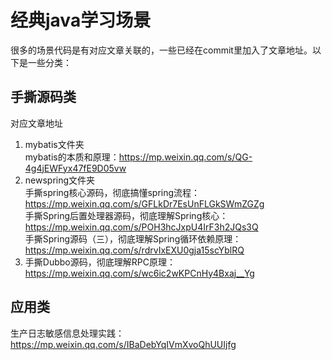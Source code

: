 # 经典java学习场景
很多的场景代码是有对应文章关联的，一些已经在commit里加入了文章地址。以下是一些分类：
## 手撕源码类
对应文章地址
1. mybatis文件夹  
   mybatis的本质和原理：https://mp.weixin.qq.com/s/QG-4g4jEWFyx47fE9D05vw
2. newspring文件夹  
   手撕spring核心源码，彻底搞懂spring流程：https://mp.weixin.qq.com/s/GFLkDr7EsUnFLGkSWmZGZg  
   手撕Spring后置处理器源码，彻底理解Spring核心：https://mp.weixin.qq.com/s/POH3hcJxpU4IrF3h2JQs3Q  
   手撕Spring源码（三），彻底理解Spring循环依赖原理： https://mp.weixin.qq.com/s/rdrvIxEXU0gja15scYblRQ  
3. 手撕Dubbo源码，彻底理解RPC原理：https://mp.weixin.qq.com/s/wc6ic2wKPCnHy4Bxaj__Yg 
## 应用类
生产日志敏感信息处理实践：https://mp.weixin.qq.com/s/IBaDebYqIVmXvoQhUUIjfg